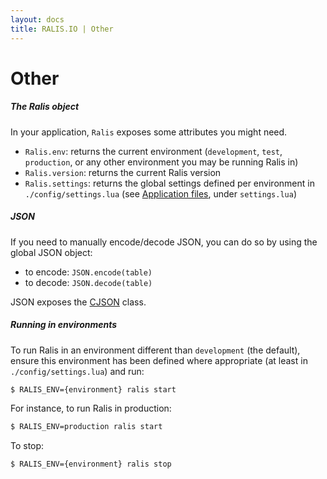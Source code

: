 ```yaml
---
layout: docs
title: RALIS.IO | Other
---
```


# Other

##### The Ralis object
In your application, `Ralis` exposes some attributes you might need.

 * `Ralis.env`: returns the current environment (`development`, `test`, `production`, or any other environment you may be running Ralis in)
 * `Ralis.version`: returns the current Ralis version
 * `Ralis.settings`: returns the global settings defined per environment in `./config/settings.lua` (see [Application files](/docs/application_files.html), under `settings.lua`)


##### JSON
If you need to manually encode/decode JSON, you can do so by using the global JSON object:

 * to encode: `JSON.encode(table)`
 * to decode: `JSON.decode(table)`

JSON exposes the [CJSON](http://www.kyne.com.au/~mark/software/lua-cjson.php) class.


##### Running in environments
To run Ralis in an environment different than `development` (the default), ensure this environment has been defined where appropriate (at least in `./config/settings.lua`) and run:

```bash
$ RALIS_ENV={environment} ralis start
```

For instance, to run Ralis in production:

```bash
$ RALIS_ENV=production ralis start
```

To stop:

```bash
$ RALIS_ENV={environment} ralis stop
```
